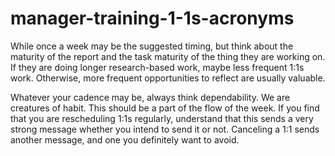 # manager-training-1-1s-acronyms

While once a week may be the suggested timing, but think about the maturity of the report and the task maturity of the thing they are working on. If they are doing longer research-based work, maybe less frequent 1:1s work. Otherwise, more frequent opportunities to reflect are usually valuable. 

Whatever your cadence may be, always think dependability. We are creatures of habit. This should be a part of the flow of the week. If you find that you are rescheduling 1:1s regularly, understand that this sends a very strong message whether you intend to send it or not. Canceling a 1:1 sends another message, and one you definitely want to avoid.

